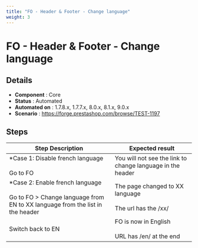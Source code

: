 ```yaml
---
title: "FO - Header & Footer - Change language"
weight: 3
---
```


# FO - Header & Footer - Change language
## Details
* **Component** : Core
* **Status** : Automated
* **Automated on** : 1.7.8.x, 1.7.7.x, 8.0.x, 8.1.x, 9.0.x
* **Scenario** : https://forge.prestashop.com/browse/TEST-1197

## Steps
| Step Description | Expected result |
| ----- | ----- |
| *Case 1: Disable french language <br><br>Go to FO | You will not see the link to change language in the header |
| *Case 2: Enable french language<br><br>Go to FO > Change language from EN to XX language from the list in the header | The page changed to XX language<br><br>The url has the /xx/ |
| Switch back to EN | FO is now in English<br><br>URL has /en/ at the end |
